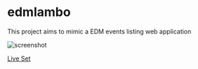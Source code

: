 # edmlambo
This project aims to mimic a EDM events listing web application

![screenshot](https://github.com/toptester1/edmlambo/blob/master/public/images/screenshot.jpg)

[Live Set](https://edmlambo.herokuapp.com)
